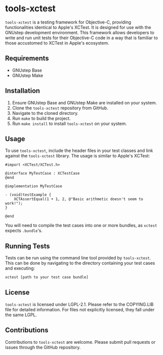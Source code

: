 # tools-xctest

`tools-xctest` is a testing framework for Objective-C, providing functionalities identical to Apple's XCTest. It is designed for use with the GNUstep development environment. This framework allows developers to write and run unit tests for their Objective-C code in a way that is familiar to those accustomed to XCTest in Apple's ecosystem.

## Requirements
- GNUstep Base
- GNUstep Make

## Installation
1. Ensure GNUstep Base and GNUstep Make are installed on your system.
2. Clone the `tools-xctest` repository from GitHub.
3. Navigate to the cloned directory.
4. Run `make` to build the project.
5. Run `make install` to install `tools-xctest` on your system.

## Usage
To use `tools-xctest`, include the header files in your test classes and link against the `tools-xctest` library. The usage is similar to Apple's XCTest:

```objc
#import <XCTest/XCTest.h>

@interface MyTestCase : XCTestCase
@end

@implementation MyTestCase

- (void)testExample {
    XCTAssertEqual(1 + 1, 2, @"Basic arithmetic doesn't seem to work!");
}

@end
```

You will need to compile the test cases into one or more bundles, as `xctest` expects `.bundle`'s. 

## Running Tests
Tests can be run using the command line tool provided by `tools-xctest`. This can be done by navigating to the directory containing your test cases and executing:

```bash
xctest [path to your test case bundle]
```

## License
`tools-xctest` is licensed under LGPL-2.1. Please refer to the COPYING.LIB file for detailed information. For files not explicitly licensed, they fall under the same LGPL.

## Contributions
Contributions to `tools-xctest` are welcome. Please submit pull requests or issues through the GitHub repository.